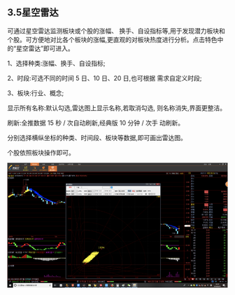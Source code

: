 ## 3.5星空雷达

可通过星空雷达监测板块或个股的涨幅、 换手、自设指标等,用于发现潜力板块和个股。可方便地对比各个板块的涨幅,更直观的对板块热度进行分析。点击特色中的“星空雷达”即可进入。

1、选择种类:涨幅、换手、自设指标;

2、时段:可选不同的时间 5 日、10 日、20 日,也可根据 需求自定义时段;

3、板块:行业、概念;	

显示所有名称:默认勾选,雷达图上显示名称,若取消勾选, 则名称消失,界面更整洁。

刷新:全推数据 15 秒 / 次自动刷新,经典版 10 分钟 / 次手 动刷新。

分别选择横纵坐标的种类、时间段、板块等数据,即可画出雷达图。

个股依照板块操作即可。

![](/assets/hld_xingkong.png)

